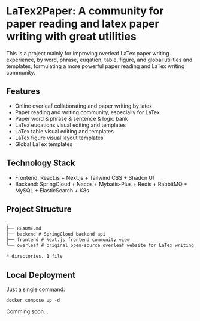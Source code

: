 # LaTex2Paper: A community for paper reading and latex paper writing with great utilities

This is a project mainly for improving overleaf LaTex paper writing experience, by word, phrase, euqation, table, figure, and global utilities and templates, formulating a more powerful paper reading and LaTex writing community.

## Features

- Online overleaf collaborating and paper writing by latex
- Paper reading and writing community, especially for LaTex
- Paper word & phrase & sentence & logic bank
- LaTex euqations visual editing and templates
- LaTex table visual editing and templates
- LaTex figure visual layout templates
- Global LaTex templates

## Technology Stack

- Frontend: React.js + Next.js + Tailwind CSS + Shadcn UI
- Backend: SpringCloud + Nacos + Mybatis-Plus + Redis + RabbitMQ + MySQL + ElasticSearch + K8s

## Project Structure

```txt
.
├── README.md
├── backend # SpringCloud backend api
├── frontend # Next.js frontend community view
└── overleaf # original open-source overleaf website for LaTex writing

4 directories, 1 file
```

## Local Deployment

Just a single command:

```shell
docker compose up -d
```

Comming soon...
